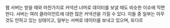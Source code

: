 웹 서버는 받을 때와 마찬가지로 커넥션 너머로 데이터를 보낼 때도 비슷한 이슈에 직면한다.
서버는 여러 클라이언트에 대한 많은 커넥션을 가질 수 있다. 이들 중 일부는 아무것도 안하고 있는 상태이고, 일부는 서버로 데이터를 보내고 있으며, 또다르
